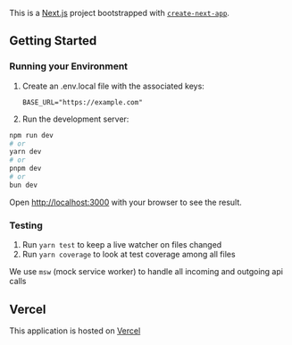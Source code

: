 This is a [Next.js](https://nextjs.org) project bootstrapped with [`create-next-app`](https://nextjs.org/docs/app/api-reference/cli/create-next-app).

## Getting Started

### Running your Environment

1. Create an .env.local file with the associated keys:

   ```
   BASE_URL="https://example.com"
   ```

2. Run the development server:

```bash
npm run dev
# or
yarn dev
# or
pnpm dev
# or
bun dev
```

Open [http://localhost:3000](http://localhost:3000) with your browser to see the result.

### Testing

1. Run `yarn test` to keep a live watcher on files changed
2. Run `yarn coverage` to look at test coverage among all files

We use `msw` (mock service worker) to handle all incoming and outgoing api calls

## Vercel

This application is hosted on [Vercel]()
